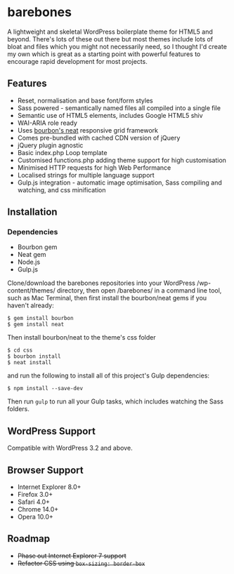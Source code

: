 # barebones

A lightweight and skeletal WordPress boilerplate theme for HTML5 and beyond. There's lots of these out there but most themes include lots of bloat and files which you might not necessarily need, so I thought I'd create my own which is great as a starting point with powerful features to encourage rapid development for most projects.

## Features

* Reset, normalisation and base font/form styles
* Sass powered - semantically named files all compiled into a single file
* Semantic use of HTML5 elements, includes Google HTML5 shiv
* WAI-ARIA role ready
* Uses [bourbon's neat](http://neat.bourbon.io) responsive grid framework
* Comes pre-bundled with cached CDN version of jQuery
* jQuery plugin agnostic
* Basic index.php Loop template
* Customised functions.php adding theme support for high customisation
* Minimised HTTP requests for high Web Performance
* Localised strings for multiple language support
* Gulp.js integration - automatic image optimisation, Sass compiling and watching, and css minification

## Installation

### Dependencies

* Bourbon gem
* Neat gem
* Node.js
* Gulp.js

Clone/download the barebones repositories into your WordPress /wp-content/themes/ directory, then open /barebones/ in a command line tool, such as Mac Terminal, then first install the bourbon/neat gems if you haven't already:

    $ gem install bourbon
    $ gem install neat

Then install bourbon/neat to the theme's css folder

    $ cd css
    $ bourbon install
    $ neat install

 and run the following to install all of this project's Gulp dependencies:

    $ npm install --save-dev

Then run `gulp` to run all your Gulp tasks, which includes watching the Sass folders.

## WordPress Support

Compatible with WordPress 3.2 and above.

## Browser Support

* Internet Explorer 8.0+
* Firefox 3.0+
* Safari 4.0+
* Chrome 14.0+
* Opera 10.0+


## Roadmap

* ~~Phase out Internet Explorer 7 support~~
* ~~Refactor CSS using `box-sizing: border-box`~~
